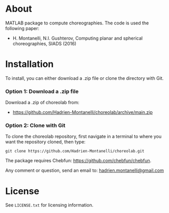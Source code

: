 # About
MATLAB package to compute choreographies. The code is used the following paper:
- H. Montanelli, N.I. Gushterov, Computing planar and spherical choreographies, SIADS (2016)

# Installation

To install, you can either download a .zip file or clone the directory with Git.

### Option 1: Download a .zip file

Download a .zip of choreolab from:

- https://github.com/Hadrien-Montanelli/choreolab/archive/main.zip

### Option 2: Clone with Git

To clone the choreolab repository, first navigate in a terminal to where you want the repository cloned, then type:
```
git clone https://github.com/Hadrien-Montanelli/choreolab.git
```

The package requires Chebfun: https://github.com/chebfun/chebfun.

Any comment or question, send an email to: hadrien.montanelli@gmail.com

# License
See `LICENSE.txt` for licensing information.
